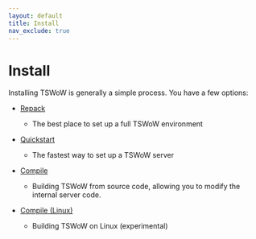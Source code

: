 ```yaml
---
layout: default
title: Install
nav_exclude: true
---
```


# Install

Installing TSWoW is generally a simple process. You have a few options:

- [Repack](./repack)
    - The best place to set up a full TSWoW environment

- [Quickstart](./repack_short)
    - The fastest way to set up a TSWoW server

- [Compile](./compiling)
    - Building TSWoW from source code, allowing you to modify the internal server code.

- [Compile (Linux)](./compiling-linux)
    - Building TSWoW on Linux (experimental)